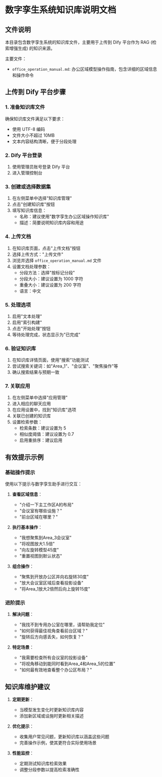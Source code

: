 # 数字孪生系统知识库说明文档

## 文件说明

本目录包含数字孪生系统的知识库文件，主要用于上传到 Dify 平台作为 RAG (检索增强生成) 的知识来源。

主要文件：
- `office_operation_manual.md`: 办公区域模型操作指南，包含详细的区域信息和操作命令

## 上传到 Dify 平台步骤

### 1. 准备知识库文件

确保知识库文件满足以下要求：
- 使用 UTF-8 编码
- 文件大小不超过 10MB
- 文本内容结构清晰，便于分段处理

### 2. Dify 平台登录

1. 使用管理员账号登录 Dify 平台
2. 进入管理控制台

### 3. 创建或选择数据集

1. 在左侧菜单中选择"知识库管理"
2. 点击"创建知识库"按钮
3. 填写知识库信息：
   - 名称：建议使用"数字孪生办公区域操作知识库"
   - 描述：简要说明知识库内容和用途

### 4. 上传文档

1. 在知识库页面，点击"上传文档"按钮
2. 选择上传方式："上传文件"
3. 浏览并选择 `office_operation_manual.md` 文件
4. 设置文档处理参数：
   - 分段方法：选择"按标记分段"
   - 分段大小：建议设置为 1000 字符
   - 重叠大小：建议设置为 200 字符
   - 语言：中文

### 5. 处理选项

1. 启用"文本处理"
2. 启用"索引构建"
3. 点击"开始处理"按钮
4. 等待处理完成，状态显示为"已完成"

### 6. 验证知识库

1. 在知识库详情页面，使用"搜索"功能测试
2. 尝试搜索关键词：如"Area_1"、"会议室"、"聚焦操作"等
3. 确认搜索结果与预期一致

### 7. 关联应用

1. 在左侧菜单中选择"应用管理"
2. 进入相应的聊天应用
3. 在应用设置中，找到"知识库"选项
4. 关联已创建的知识库
5. 设置检索参数：
   - 检索条数：建议设置为 5
   - 相似度阈值：建议设置为 0.7
   - 启用重排序：建议启用

## 有效提示示例

### 基础操作提示

使用以下提示与数字孪生助手进行交互：

1. **查看区域信息**：
   - "介绍一下主工作区A的布局"
   - "会议室有哪些设施？"
   - "前台区域在哪里？"

2. **执行基本操作**：
   - "我想聚焦到Area_3会议室"
   - "将视图放大1.5倍"
   - "向左旋转模型45度"
   - "重置视图到默认状态"

3. **组合操作**：
   - "聚焦到开放办公区并向右旋转30度"
   - "放大会议室区域后查看投影设备"
   - "将Area_1放大2倍然后向上旋转15度"

### 进阶提示

1. **解决问题**：
   - "我找不到专用办公室在哪里，请帮助我定位"
   - "如何获得最佳视角查看前台区域？"
   - "旋转后方向感丢失，如何恢复？"

2. **特定场景**：
   - "我需要检查所有会议室的投影设备"
   - "将视角移动到能同时看到Area_4和Area_5的位置"
   - "如何最有效地查看整个办公区布局？"

## 知识库维护建议

1. **定期更新**：
   - 当模型发生变化时更新知识库内容
   - 添加新区域或设施时更新相关描述

2. **优化提示**：
   - 收集用户常见问题，更新知识库以涵盖这些问题
   - 完善操作示例，使其更符合实际使用场景

3. **性能监控**：
   - 定期测试知识库检索效果
   - 调整分段参数以提高检索准确性 